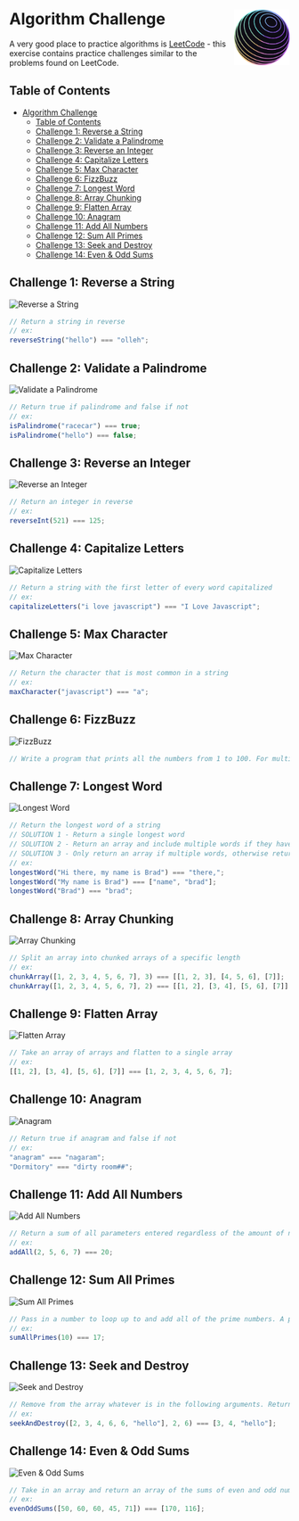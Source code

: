 # Algorithm Challenge <img src="./images/4-small.png" alt="Algorithm Challenge" style="width: 100px; float: right; margin-left: 10px;" />

A very good place to practice algorithms is [LeetCode](https://leetcode.com) - this exercise contains practice challenges similar to the problems found on LeetCode.

## Table of Contents

- [Algorithm Challenge ](#algorithm-challenge-)
  - [Table of Contents](#table-of-contents)
  - [Challenge 1: Reverse a String](#challenge-1-reverse-a-string)
  - [Challenge 2: Validate a Palindrome](#challenge-2-validate-a-palindrome)
  - [Challenge 3: Reverse an Integer](#challenge-3-reverse-an-integer)
  - [Challenge 4: Capitalize Letters](#challenge-4-capitalize-letters)
  - [Challenge 5: Max Character](#challenge-5-max-character)
  - [Challenge 6: FizzBuzz](#challenge-6-fizzbuzz)
  - [Challenge 7: Longest Word](#challenge-7-longest-word)
  - [Challenge 8: Array Chunking](#challenge-8-array-chunking)
  - [Challenge 9: Flatten Array](#challenge-9-flatten-array)
  - [Challenge 10: Anagram](#challenge-10-anagram)
  - [Challenge 11: Add All Numbers](#challenge-11-add-all-numbers)
  - [Challenge 12: Sum All Primes](#challenge-12-sum-all-primes)
  - [Challenge 13: Seek and Destroy](#challenge-13-seek-and-destroy)
  - [Challenge 14: Even \& Odd Sums](#challenge-14-even--odd-sums)

## Challenge 1: Reverse a String

![Reverse a String](./images/reverse-string-diagram.png)

```javascript
// Return a string in reverse
// ex:
reverseString("hello") === "olleh";
```

## Challenge 2: Validate a Palindrome

![Validate a Palindrome](./images/palindrome-diagram.png)

```javascript
// Return true if palindrome and false if not
// ex:
isPalindrome("racecar") === true;
isPalindrome("hello") === false;
```

## Challenge 3: Reverse an Integer

![Reverse an Integer](./images/reverse-integer-diagram.png)

```javascript
// Return an integer in reverse
// ex:
reverseInt(521) === 125;
```

## Challenge 4: Capitalize Letters

![Capitalize Letters](./images/capitalize-letters-diagram.png)

```javascript
// Return a string with the first letter of every word capitalized
// ex:
capitalizeLetters("i love javascript") === "I Love Javascript";
```

## Challenge 5: Max Character

![Max Character](./images/max-character-diagram.png)

```javascript
// Return the character that is most common in a string
// ex:
maxCharacter("javascript") === "a";
```

## Challenge 6: FizzBuzz

![FizzBuzz](./images/fizzbuzz-diagram.png)

```javascript
// Write a program that prints all the numbers from 1 to 100. For multiples of 3, instead of the number, print "Fizz", for multiples of 5 print "Buzz". For numbers which are multiples of both 3 and 5, print "FizzBuzz".
```

## Challenge 7: Longest Word

![Longest Word](./images/longest-word-diagram.png)

```javascript
// Return the longest word of a string
// SOLUTION 1 - Return a single longest word
// SOLUTION 2 - Return an array and include multiple words if they have the same length
// SOLUTION 3 - Only return an array if multiple words, otherwise return a string
// ex:
longestWord("Hi there, my name is Brad") === "there,";
longestWord("My name is Brad") === ["name", "brad"];
longestWord("Brad") === "brad";
```

## Challenge 8: Array Chunking

![Array Chunking](./images/array-chunking-diagram.png)

```javascript
// Split an array into chunked arrays of a specific length
// ex:
chunkArray([1, 2, 3, 4, 5, 6, 7], 3) === [[1, 2, 3], [4, 5, 6], [7]];
chunkArray([1, 2, 3, 4, 5, 6, 7], 2) === [[1, 2], [3, 4], [5, 6], [7]];
```

## Challenge 9: Flatten Array

![Flatten Array](./images/flatten-array-diagram.png)

```javascript
// Take an array of arrays and flatten to a single array
// ex:
[[1, 2], [3, 4], [5, 6], [7]] === [1, 2, 3, 4, 5, 6, 7];
```

## Challenge 10: Anagram

![Anagram](./images/anagram-diagram.png)

```javascript
// Return true if anagram and false if not
// ex:
"anagram" === "nagaram";
"Dormitory" === "dirty room##";
```

## Challenge 11: Add All Numbers

![Add All Numbers](./images/add-all-numbers-diagram.png)

```javascript
// Return a sum of all parameters entered regardless of the amount of numbers
// ex:
addAll(2, 5, 6, 7) === 20;
```

## Challenge 12: Sum All Primes

![Sum All Primes](./images/sum-all-primes-diagram.png)

```javascript
// Pass in a number to loop up to and add all of the prime numbers. A prime number is a whole number greater than 1 whose only factors are 1 and itself
// ex:
sumAllPrimes(10) === 17;
```

## Challenge 13: Seek and Destroy

![Seek and Destroy](./images/seek-and-destroy-diagram.png)

```javascript
// Remove from the array whatever is in the following arguments. Return the leftover numbers in an array
// ex:
seekAndDestroy([2, 3, 4, 6, 6, "hello"], 2, 6) === [3, 4, "hello"];
```

## Challenge 14: Even & Odd Sums

![Even & Odd Sums](./images/even-odd-sums-diagram.png)

```javascript
// Take in an array and return an array of the sums of even and odd numbers
// ex:
evenOddSums([50, 60, 60, 45, 71]) === [170, 116];
```

